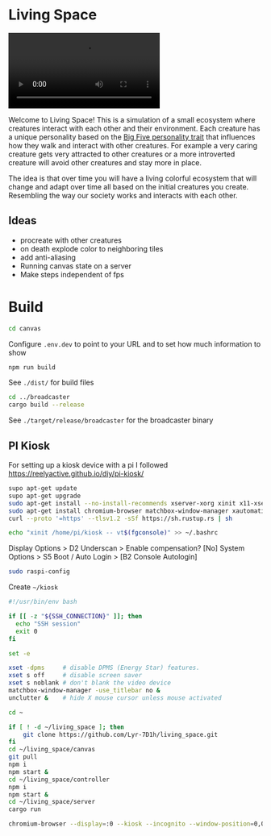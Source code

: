 # Living Space

![](./docs/showcase.webm)

Welcome to Living Space! This is a simulation of a small ecosystem
where creatures interact with each other and their environment. Each
creature has a unique personality based on the
<a href="https://en.wikipedia.org/wiki/Big_Five_personality_traits">Big Five personality trait</a>
that influences how they walk and interact with other creatures. For
example a very caring creature gets very attracted to other creatures
or a more introverted creature will avoid other creatures and stay
more in place.

The idea is that over time you will have a living colorful ecosystem
that will change and adapt over time all based on the initial
creatures you create. Resembling the way our society works and
interacts with each other.

## Ideas
- procreate with other creatures
- on death explode color to neighboring tiles
- add anti-aliasing
- Running canvas state on a server
- Make steps independent of fps

# Build

```sh
cd canvas
```

Configure `.env.dev` to point to your URL and to set how much information to show

```sh
npm run build
```

See `./dist/` for build files

```sh
cd ../broadcaster
cargo build --release
```

See `./target/release/broadcaster` for the broadcaster binary


## PI Kiosk

For setting up a kiosk device with a pi I followed https://reelyactive.github.io/diy/pi-kiosk/

```bash
supo apt-get update
supo apt-get upgrade
sudo apt-get install --no-install-recommends xserver-xorg xinit x11-xserver-utils
sudo apt-get install chromium-browser matchbox-window-manager xautomation unclutter fonts-noto-color-emoji git npm
curl --proto '=https' --tlsv1.2 -sSf https://sh.rustup.rs | sh

echo "xinit /home/pi/kiosk -- vt$(fgconsole)" >> ~/.bashrc
```

Display Options > D2 Underscan > Enable compensation? [No]
System Options > S5 Boot / Auto Login > [B2 Console Autologin]

```bash
sudo raspi-config
```

Create `~/kiosk`

```bash
#!/usr/bin/env bash

if [[ -z "${SSH_CONNECTION}" ]]; then
  echo "SSH session"
  exit 0
fi

set -e

xset -dpms     # disable DPMS (Energy Star) features.
xset s off     # disable screen saver
xset s noblank # don't blank the video device
matchbox-window-manager -use_titlebar no &
unclutter &    # hide X mouse cursor unless mouse activated

cd ~

if [ ! -d ~/living_space ]; then
	git clone https://github.com/Lyr-7D1h/living_space.git
fi
cd ~/living_space/canvas
git pull
npm i
npm start &
cd ~/living_space/controller
npm i
npm start &
cd ~/living_space/server
cargo run

chromium-browser --display=:0 --kiosk --incognito --window-position=0,0 http://localhost:5174
```
